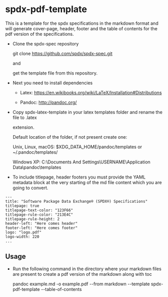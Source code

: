 # spdx-pdf-template
This is a template for the spdx specifications in the markdown format and will generate cover-page, header, footer and the table of contents for the pdf version of the specifications.

* Clone the spdx-spec repository

    git clone https://github.com/spdx/spdx-spec.git
    
    and
    
    get the template file from this repository.

* Next you need to install dependencies

  * Latex: https://en.wikibooks.org/wiki/LaTeX/Installation#Distributions

  * Pandoc: http://pandoc.org/

* Copy spdx-latex-template in your latex templates folder and rename the file to .latex 

   extension.
 
   Default location of the folder, if not present create one:

   Unix, Linux, macOS: $XDG_DATA_HOME/pandoc/templates or ~/.pandoc/templates/

   Windows XP: C:\Documents And Settings\USERNAME\Application Data\pandoc\templates

* To include titlepage, header footers you must provide the YAML metadata block at the very starting of the md file content    which you are going to convert.


```markdown---
---
title: "Software Package Data Exchange® (SPDX®) Specifications"
titlepage: true
titlepage-text-color: "123F66"
titlepage-rule-color: "213E4C"
titlepage-rule-height: 2
header-left: "Here comes header"
footer-left: "Here comes footer"
logo: "logo.pdf"
logo-width: 220
...
```

## Usage

  * Run the following command in the directory where your markdown files are present to create a pdf version of the markdown 
    along with toc


     pandoc example.md -o example.pdf --from markdown --template spdx-pdf-template --table-of-contents

